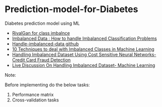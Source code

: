 # Prediction-model-for-Diabetes
Diabetes prediction model using ML

* [RivalGan for class imbalnce](https://github.com/ygrepo/RivalGan)
* [Imbalanced Data : How to handle Imbalanced Classification Problems](https://www.analyticsvidhya.com/blog/2020/07/10-techniques-to-deal-with-class-imbalance-in-machine-learning/#:~:text=Resampling%20Technique,class%20(over%2Dsampling).)
* [Handle-imbalanced-data github](https://github.com/benai9916/Handle-imbalanced-data/tree/master)
* [10 Techniques to deal with Imbalanced Classes in Machine Learning](https://www.analyticsvidhya.com/blog/2020/07/10-techniques-to-deal-with-class-imbalance-in-machine-learning/#:~:text=Resampling%20Technique,class%20(over%2Dsampling).)
* [Handling Imbalanced Dataset Using Cost Sensitive Neural Networks- Credit Card Fraud Detection
](https://www.youtube.com/watch?v=y8zqS7cfi6o)
* [Live Discussion On Handling Imbalanced Dataset- Machine Learning](https://youtu.be/pDw_JHHvj-0)

Note:

Before implementing do the below tasks:

1. Performance matrix
2. Cross-validation tasks

